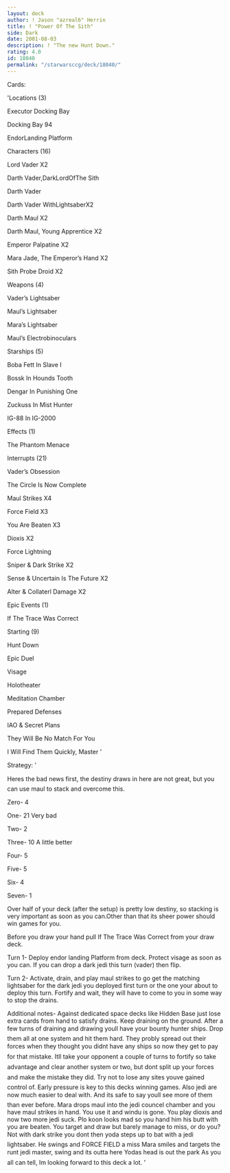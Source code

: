 ```yaml
---
layout: deck
author: ! Jason "azreal6" Herrin
title: ! "Power Of The Sith"
side: Dark
date: 2001-08-03
description: ! "The new Hunt Down."
rating: 4.0
id: 18040
permalink: "/starwarsccg/deck/18040/"
---
```

Cards: 

'Locations (3)

Executor Docking Bay

Docking Bay 94

EndorLanding Platform


Characters (16)

Lord Vader X2

Darth Vader,DarkLordOfThe Sith

Darth Vader

Darth Vader WithLightsaberX2

Darth Maul X2

Darth Maul, Young Apprentice X2

Emperor Palpatine X2

Mara Jade, The Emperor’s Hand X2

Sith Probe Droid X2


Weapons (4)

Vader’s Lightsaber

Maul’s Lightsaber

Mara’s Lightsaber

Maul’s Electrobinoculars


Starships (5)

Boba Fett In Slave I

Bossk In Hounds Tooth

Dengar In Punishing One

Zuckuss In Mist Hunter

IG-88 In IG-2000


Effects (1)

The Phantom Menace


Interrupts (21)

Vader’s Obsession

The Circle Is Now Complete

Maul Strikes X4

Force Field X3

You Are Beaten X3

Dioxis X2

Force Lightning

Sniper & Dark Strike X2

Sense & Uncertain Is The Future X2

Alter & Collaterl Damage X2


Epic Events (1)

If The Trace Was Correct


Starting (9)

Hunt Down

Epic Duel

Visage

Holotheater

Meditation Chamber

Prepared Defenses

IAO & Secret Plans

They Will Be No Match For You

I Will Find Them Quickly, Master '

Strategy: '

Heres the bad news first, the destiny draws in here are not great, but you can use maul to stack and overcome this.


Zero- 4

One- 21 Very bad

Two- 2

Three- 10 A little better

Four- 5

Five- 5

Six- 4

Seven- 1


Over half of your deck (after the setup) is pretty low destiny, so stacking is very important as soon as you can.Other than that its sheer power should win games for you.


Before you draw your hand pull If The Trace Was Correct from your draw deck.


Turn 1- Deploy endor landing Platform from deck. Protect visage as soon as you can. If you can drop a dark jedi this turn (vader) then flip.


Turn 2- Activate, drain, and play maul strikes to go get the matching lightsaber for the dark jedi you deployed first turn or the one your about to deploy this turn. Fortify and wait, they will have to come to you in some way to stop the drains.


Additional notes- Against dedicated space decks like Hidden Base just lose extra cards from hand to satisfy drains. Keep draining on the ground. After a few turns of draining and drawing youll have your bounty hunter ships. Drop them all at one system and hit them hard. They probly spread out their forces when they thought you didnt have any ships so now they get to pay for that mistake. Itll take your opponent a couple of turns to fortify so take advantage and clear another system or two, but dont split up your forces and make the mistake they did. Try not to lose any sites youve gained control of. Early pressure is key to this decks winning games. Also jedi are now much easier to deal with. And its safe to say youll see more of them than ever before. Mara drops maul into the jedi councel chamber and you have maul strikes in hand. You use it and windu is gone. You play dioxis and now two more jedi suck. Plo koon looks mad so you hand him his butt with you are beaten. You target and draw but barely manage to miss, or do you? Not with dark strike you dont then yoda steps up to bat with a jedi lightsaber. He swings and FORCE FIELD a miss Mara smiles and targets the runt jedi master, swing and its outta here Yodas head is out the park As you all can tell, Im looking forward to this deck a lot.      '
